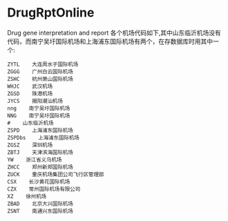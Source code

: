 # DrugRptOnline
Drug gene interpretation and report
各个机场代码如下,其中山东临沂机场没有代码，而南宁吴圩国际机场和上海浦东国际机场有两个，在存数据库时用其中一个:
```
ZYTL    大连周水子国际机场
ZGGG    广州白云国际机场
ZSHC    杭州萧山国际机场
WHJC    武汉机场
ZGSD    珠港机场
JYCS    揭阳潮汕机场
nng    南宁吴圩国际机场
NNG    南宁吴圩国际机场
#    山东临沂机场
ZSPD    上海浦东国际机场
ZSPDbs    上海浦东国际机场
ZGSZ    深圳机场
ZBTJ    天津滨海国际机场
YW    浙江省义乌机场
ZHCC    郑州新郑国际机场
ZUCK    重庆机场集团公司飞行区管理部
CSX    长沙黄花国际机场
CZX    常州国际机场有限公司
XZ    徐州机场
ZBAD    北京大兴国际机场
ZSNT    南通兴东国际机场
```

